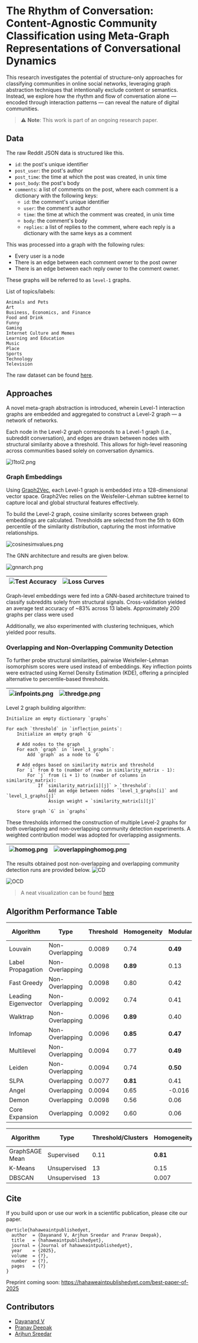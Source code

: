 
#  The Rhythm of Conversation: Content-Agnostic Community Classification using Meta-Graph Representations of Conversational Dynamics

This research investigates the potential of structure-only approaches for classifying communities in online social networks, leveraging graph abstraction techniques that intentionally exclude content or semantics. Instead, we explore how the rhythm and flow of conversation alone — encoded through interaction patterns — can reveal the nature of digital communities.

> ⚠️ **Note**: This work is part of an ongoing research paper.

## Data
The raw Reddit JSON data is structured like this.
- `id`: the post's unique identifier
- `post_user`: the post's author
- `post_time`: the time at which the post was created, in unix time
- `post_body`: the post's body
- `comments`: a list of comments on the post, where each comment is a dictionary with the following keys:
  - `id`: the comment's unique identifier
  - `user`: the comment's author
  - `time`: the time at which the comment was created, in unix time
  - `body`: the comment's body
  - `replies`: a list of replies to the comment, where each reply is a dictionary with the same keys as a comment

This was processed into a graph with the following rules:
- Every user is a node
- There is an edge between each comment owner to the post owner
- There is an edge between each reply owner to the comment owner.

These graphs will be referred to as `level-1` graphs.

List of topics/labels:
```
Animals and Pets
Art
Business, Economics, and Finance
Food and Drink
Funny
Gaming
Internet Culture and Memes
Learning and Education
Music
Place
Sports
Technology
Television
```

The raw dataset can be found [here](https://zenodo.org/records/13343578).

## Approaches

A novel meta-graph abstraction is introduced, wherein Level-1 interaction graphs are embedded and aggregated to construct a Level-2 graph — a network of networks.

Each node in the Level-2 graph corresponds to a Level-1 graph (i.e., subreddit conversation), and edges are drawn between nodes with structural similarity above a threshold. This allows for high-level reasoning across communities based solely on conversation dynamics.

![l1tol2.png](./results/l1tol2.png)

### Graph Embeddings 
Using [Graph2Vec](https://karateclub.readthedocs.io/en/latest/_modules/karateclub/graph_embedding/graph2vec.html), each Level-1 graph is embedded into a 128-dimensional vector space. Graph2Vec relies on the Weisfeiler-Lehman subtree kernel to capture local and global structural features effectively.

To build the Level-2 graph, cosine similarity scores between graph embeddings are calculated. Thresholds are selected from the 5th to 60th percentile of the similarity distribution, capturing the most informative relationships.

![cosinesimvalues.png](./results/cosinesimvalues.png)


The GNN architecture and results are given below.

![gnnarch.png](./results/gnnarchitecture.png)

| ![Test Accuracy](./results/testacc.png) | ![Loss Curves](./results/losscurves3d.png) |
|----------------------------------------|--------------------------------------------|

Graph-level embeddings were fed into a GNN-based architecture trained to classify subreddits solely from structural signals. Cross-validation yielded an average test accuracy of ~83% across 13 labels. Approximately 200 graphs per class were used

Additionally, we also experimented with clustering techniques, which yielded poor results.

### Overlapping and Non-Overlapping Community Detection

To further probe structural similarities, pairwise Weisfeiler-Lehman isomorphism scores were used instead of embeddings. Key inflection points were extracted using Kernel Density Estimation (KDE), offering a principled alternative to percentile-based thresholds.

| ![infpoints.png](./results/infpoints.png) | ![thredge.png](./results/thresholdedge.png) |
|----------------------------------------|--------------------------------------------|

Level 2 graph building algorithm:
```
Initialize an empty dictionary `graphs`

For each `threshold` in `inflection_points`:
    Initialize an empty graph `G`

    # Add nodes to the graph
    For each `graph` in `level_1_graphs`:
        Add `graph` as a node to `G`

    # Add edges based on similarity matrix and threshold
    For `i` from 0 to (number of rows in similarity_matrix - 1):
        For `j` from (i + 1) to (number of columns in similarity_matrix):
            If `similarity_matrix[i][j]` > `threshold`:
                Add an edge between nodes `level_1_graphs[i]` and `level_1_graphs[j]`
                Assign weight = `similarity_matrix[i][j]`

    Store graph `G` in `graphs`
```

These thresholds informed the construction of multiple Level-2 graphs for both overlapping and non-overlapping community detection experiments. A weighted contribution model was adopted for overlapping assignments.

| ![homog.png](./results/homogeneity.png) | ![overlappinghomog.png](./results/homogeneity_OCD.png) |
|--------------------------------|--------------------------------|

The results obtained post non-overlapping and overlapping community detection runs are provided below.
![CD](./results/cd_all.png)

![OCD](./results/ocd_all.png)

> A neat visualization can be found [here](https://kernelism.github.io/paper-viz/)

## Algorithm Performance Table

| Algorithm                  | Type            | Threshold | Homogeneity | Modularity | F1-Score | Accuracy | NMI  | ARI  |
|---------------------------|-----------------|-----------|-------------|------------|----------|----------|------|------|
| Louvain     | Non-Overlapping | 0.0089    | 0.74        | **0.49**   | 0.47     | 0.58     | **0.49** | 0.37 |
| Label Propagation  | Non-Overlapping | 0.0098    | **0.89**    | 0.13      | 0.22     | 0.32     | 0.27 | 0.05 |
| Fast Greedy  | Non-Overlapping | 0.0098    | 0.80        | 0.42       | 0.19     | 0.40     | 0.37 | 0.24 |
| Leading Eigenvector  | Non-Overlapping | 0.0092    | 0.74        | 0.41      | 0.32     | 0.45     | 0.36 | 0.20 |
| Walktrap        | Non-Overlapping | 0.0096    | **0.89**    | 0.40       | **0.68** | **0.73** | **0.50** | 0.26 |
| Infomap     | Non-Overlapping | 0.0096    | **0.85**    | **0.47**   | **0.70** | **0.73** | **0.51** | 0.22 |
| Multilevel   | Non-Overlapping | 0.0094    | 0.77        | **0.49**   | 0.37     | 0.55     | 0.48 | 0.35 |
| Leiden         | Non-Overlapping | 0.0094    | 0.74        | **0.50**   | 0.46     | 0.51     | 0.47 | 0.32 |
| SLPA            | Overlapping     | 0.0077    | **0.81**    | 0.41       | 0.16     | 0.27     | 0.19 | 0.02 |
| Angel       | Overlapping     | 0.0094    | 0.65        | -0.016     | 0.41     | 0.48     | 0.44 | 0.18 |
| Demon         | Overlapping     | 0.0098    | 0.56        | 0.06       | 0.40     | 0.45     | 0.40 | 0.13 |
| Core Expansion  | Overlapping | 0.0092    | 0.60        | 0.06       | **0.70** | **0.70** | **0.59** | **0.46** |

| Algorithm                          | Type         | Threshold/Clusters | Homogeneity | Silhouette Score | F1-Score | Accuracy | NMI  | ARI   |
|-----------------------------------|--------------|---------------------|-------------|-------------------|----------|----------|------|-------|
| GraphSAGE Mean     | Supervised   | 0.11                | **0.81**    | -                 | **0.83** | **0.83** | **0.81** | **0.71** |
| K-Means                           | Unsupervised | 13                  | 0.15        | 0.33              | 0.07     | 0.24     | 0.15 | 0.05  |
| DBSCAN                            | Unsupervised | 13                  | 0.007       | 0.34              | 0.01     | 0.08     | 0.01 | 0.0001 |

## Cite
If you build upon or use our work in a scientific publication, please cite our paper.

```
@article{hahaweaintpublishedyet,
  author  = {Dayanand V, Arjhun Sreedar and Pranav Deepak},
  title   = {hahaweaintpublishedyet},
  journal = {Journal of hahaweaintpublishedyet},
  year    = {2025},
  volume  = {?},
  number  = {?},
  pages   = {?}
}
```
Preprint coming soon: https://hahaweaintpublishedyet.com/best-paper-of-2025

## Contributors
- [Dayanand V](mailto:v_dayanand@cb.amrita.edu)
- [Pranav Deepak](mailto:pranavdeepak13@gmail.com)
- [Arjhun Sreedar](mailto:contactarjhun@gmail.com)

